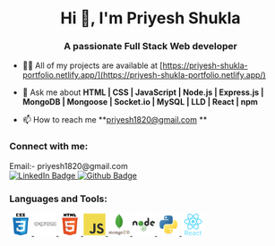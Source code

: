 <h1 align="center">Hi 👋, I'm Priyesh Shukla</h1>
<h3 align="center">A passionate Full Stack Web developer</h3>


- 👨‍💻 All of my projects are available at [https://priyesh-shukla-portfolio.netlify.app/](https://priyesh-shukla-portfolio.netlify.app/)

- 💬 Ask me about **HTML | CSS | JavaScript | Node.js | Express.js | MongoDB | Mongoose | Socket.io | MySQL | LLD | React | npm**

- 📫 How to reach me **priyesh1820@gmail.com **


</p>
<h3 align="left">Connect with me:</h3>
Email:- priyesh1820@gmail.com
<div id="badges">
  <a href="https://www.linkedin.com/in/priyesh-shukla-b1310325b/">
    <img src="https://img.shields.io/badge/LinkedIn-blue?style=for-the-badge&logo=linkedin&logoColor=white" alt="LinkedIn Badge"/>
  </a>
  <a href="https://priyesh-shukla-portfolio.netlify.app/">
    <img src="https://img.shields.io/badge/portfolio-black?style=for-the-badge&logo=github&logoColor=white" alt="Github Badge"/>
  </a>
  
</div>
<p align="left">
</p>

<h3 align="left">Languages and Tools:</h3>
<p align="left"> <a href="https://www.w3schools.com/css/" target="_blank" rel="noreferrer"> <img src="https://raw.githubusercontent.com/devicons/devicon/master/icons/css3/css3-original-wordmark.svg" alt="css3" width="40" height="40"/> </a> <a href="https://expressjs.com" target="_blank" rel="noreferrer"> <img src="https://raw.githubusercontent.com/devicons/devicon/master/icons/express/express-original-wordmark.svg" alt="express" width="40" height="40"/> </a> <a href="https://www.w3.org/html/" target="_blank" rel="noreferrer"> <img src="https://raw.githubusercontent.com/devicons/devicon/master/icons/html5/html5-original-wordmark.svg" alt="html5" width="40" height="40"/> </a> <a href="https://developer.mozilla.org/en-US/docs/Web/JavaScript" target="_blank" rel="noreferrer"> <img src="https://raw.githubusercontent.com/devicons/devicon/master/icons/javascript/javascript-original.svg" alt="javascript" width="40" height="40"/> </a> <a href="https://www.mongodb.com/" target="_blank" rel="noreferrer"> <img src="https://raw.githubusercontent.com/devicons/devicon/master/icons/mongodb/mongodb-original-wordmark.svg" alt="mongodb" width="40" height="40"/> </a> <a href="https://nodejs.org" target="_blank" rel="noreferrer"> <img src="https://raw.githubusercontent.com/devicons/devicon/master/icons/nodejs/nodejs-original-wordmark.svg" alt="nodejs" width="40" height="40"/> </a> <a href="https://www.python.org" target="_blank" rel="noreferrer"> <img src="https://raw.githubusercontent.com/devicons/devicon/master/icons/python/python-original.svg" alt="python" width="40" height="40"/> </a> <a href="https://reactjs.org/" target="_blank" rel="noreferrer"> <img src="https://raw.githubusercontent.com/devicons/devicon/master/icons/react/react-original-wordmark.svg" alt="react" width="40" height="40"/> </a> </p>
